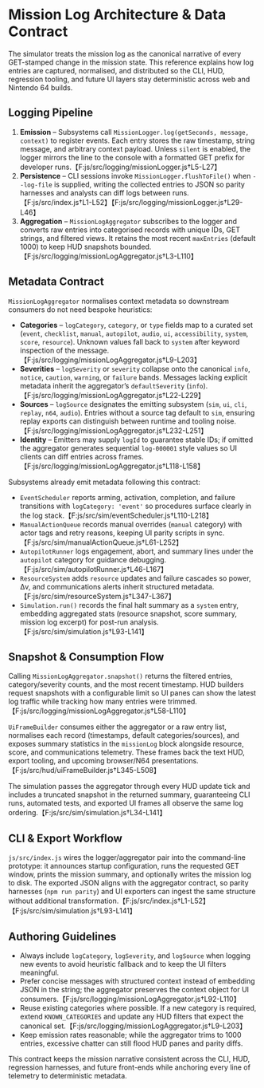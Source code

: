 # Mission Log Architecture & Data Contract

The simulator treats the mission log as the canonical narrative of every
GET-stamped change in the mission state. This reference explains how log
entries are captured, normalised, and distributed so the CLI, HUD,
regression tooling, and future UI layers stay deterministic across web
and Nintendo 64 builds.

## Logging Pipeline

1. **Emission** – Subsystems call `MissionLogger.log(getSeconds, message,
   context)` to register events. Each entry stores the raw timestamp,
   string message, and arbitrary context payload. Unless `silent` is
   enabled, the logger mirrors the line to the console with a formatted
   GET prefix for developer runs.【F:js/src/logging/missionLogger.js†L5-L27】
2. **Persistence** – CLI sessions invoke `MissionLogger.flushToFile()`
   when `--log-file` is supplied, writing the collected entries to JSON
   so parity harnesses and analysts can diff logs between runs.【F:js/src/index.js†L1-L52】【F:js/src/logging/missionLogger.js†L29-L46】
3. **Aggregation** – `MissionLogAggregator` subscribes to the logger and
   converts raw entries into categorised records with unique IDs, GET
   strings, and filtered views. It retains the most recent `maxEntries`
   (default 1000) to keep HUD snapshots bounded.【F:js/src/logging/missionLogAggregator.js†L3-L110】

## Metadata Contract

`MissionLogAggregator` normalises context metadata so downstream
consumers do not need bespoke heuristics:

- **Categories** – `logCategory`, `category`, or `type` fields map to a
  curated set (`event`, `checklist`, `manual`, `autopilot`, `audio`,
  `ui`, `accessibility`, `system`, `score`, `resource`). Unknown values
  fall back to `system` after keyword inspection of the message.【F:js/src/logging/missionLogAggregator.js†L9-L203】
- **Severities** – `logSeverity` or `severity` collapse onto the
  canonical `info`, `notice`, `caution`, `warning`, or `failure` bands.
  Messages lacking explicit metadata inherit the aggregator’s
  `defaultSeverity` (`info`).【F:js/src/logging/missionLogAggregator.js†L22-L229】
- **Sources** – `logSource` designates the emitting subsystem (`sim`,
  `ui`, `cli`, `replay`, `n64`, `audio`). Entries without a source tag
  default to `sim`, ensuring replay exports can distinguish between
  runtime and tooling noise.【F:js/src/logging/missionLogAggregator.js†L232-L251】
- **Identity** – Emitters may supply `logId` to guarantee stable IDs; if
  omitted the aggregator generates sequential `log-000001` style values
  so UI clients can diff entries across frames.【F:js/src/logging/missionLogAggregator.js†L118-L158】

Subsystems already emit metadata following this contract:

- `EventScheduler` reports arming, activation, completion, and failure
  transitions with `logCategory: 'event'` so procedures surface clearly
  in the log stack.【F:js/src/sim/eventScheduler.js†L110-L218】
- `ManualActionQueue` records manual overrides (`manual` category) with
  actor tags and retry reasons, keeping UI parity scripts in sync.【F:js/src/sim/manualActionQueue.js†L61-L252】
- `AutopilotRunner` logs engagement, abort, and summary lines under the
  `autopilot` category for guidance debugging.【F:js/src/sim/autopilotRunner.js†L46-L167】
- `ResourceSystem` adds `resource` updates and failure cascades so power,
  Δv, and communications alerts inherit structured metadata.【F:js/src/sim/resourceSystem.js†L347-L367】
- `Simulation.run()` records the final halt summary as a `system` entry,
  embedding aggregated stats (resource snapshot, score summary, mission
  log excerpt) for post-run analysis.【F:js/src/sim/simulation.js†L93-L141】

## Snapshot & Consumption Flow

Calling `MissionLogAggregator.snapshot()` returns the filtered entries,
category/severity counts, and the most recent timestamp. HUD builders
request snapshots with a configurable limit so UI panes can show the
latest log traffic while tracking how many entries were trimmed.【F:js/src/logging/missionLogAggregator.js†L58-L110】

`UiFrameBuilder` consumes either the aggregator or a raw entry list,
normalises each record (timestamps, default categories/sources), and
exposes summary statistics in the `missionLog` block alongside resource,
score, and communications telemetry. These frames back the text HUD,
export tooling, and upcoming browser/N64 presentations.【F:js/src/hud/uiFrameBuilder.js†L345-L508】

The simulation passes the aggregator through every HUD update tick and
includes a truncated snapshot in the returned summary, guaranteeing CLI
runs, automated tests, and exported UI frames all observe the same log
ordering.【F:js/src/sim/simulation.js†L34-L141】

## CLI & Export Workflow

`js/src/index.js` wires the logger/aggregator pair into the command-line
prototype: it announces startup configuration, runs the requested GET
window, prints the mission summary, and optionally writes the mission
log to disk. The exported JSON aligns with the aggregator contract, so
parity harnesses (`npm run parity`) and UI exporters can ingest the same
structure without additional transformation.【F:js/src/index.js†L1-L52】【F:js/src/sim/simulation.js†L93-L141】

## Authoring Guidelines

- Always include `logCategory`, `logSeverity`, and `logSource` when
  logging new events to avoid heuristic fallback and to keep the UI
  filters meaningful.
- Prefer concise messages with structured context instead of embedding
  JSON in the string; the aggregator preserves the context object for UI
  consumers.【F:js/src/logging/missionLogAggregator.js†L92-L110】
- Reuse existing categories where possible. If a new category is
  required, extend `KNOWN_CATEGORIES` and update any HUD filters that
  expect the canonical set.【F:js/src/logging/missionLogAggregator.js†L9-L203】
- Keep emission rates reasonable; while the aggregator trims to 1000
  entries, excessive chatter can still flood HUD panes and parity diffs.

This contract keeps the mission narrative consistent across the CLI,
HUD, regression harnesses, and future front-ends while anchoring every
line of telemetry to deterministic metadata.

